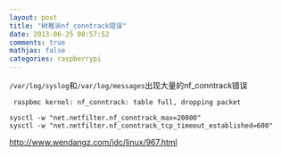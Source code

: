 ```yaml
---
layout: post
title: "树莓派nf_conntrack错误"
date: 2013-06-25 08:57:52
comments: true
mathjax: false
categories: raspberrypi
---
```

`/var/log/syslog`和`/var/log/messages`出现大量的nf_conntrack错误

```
 raspbmc kernel: nf_conntrack: table full, dropping packet
```

<!--more-->

```
sysctl -w "net.netfilter.nf_conntrack_max=20000"
sysctl -w "net.netfilter.nf_conntrack_tcp_timeout_established=600"
```

<http://www.wendangz.com/idc/linux/967.html>